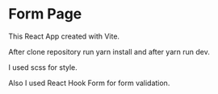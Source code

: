 # Form Page

This React App created with Vite.

After clone repository run yarn install and after yarn run dev.

I used scss for style.

Also I used React Hook Form for form validation.
